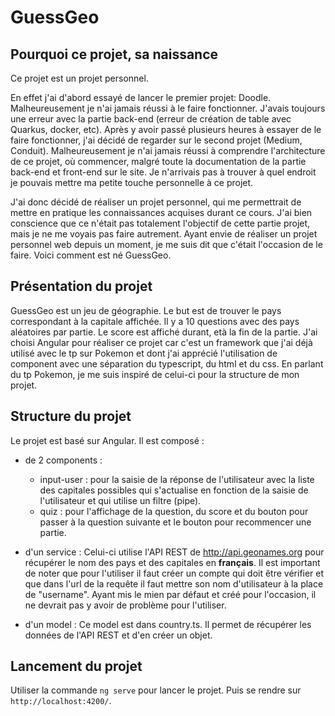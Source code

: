 # GuessGeo

## Pourquoi ce projet, sa naissance

Ce projet est un projet personnel. 

En effet j'ai d'abord essayé de lancer le premier projet: Doodle. Malheureusement je n'ai jamais réussi à le faire fonctionner. J'avais toujours une erreur avec la partie back-end (erreur de création de table avec Quarkus, docker, etc). Après y avoir passé plusieurs heures à essayer de le faire fonctionner, j'ai décidé de regarder sur le second projet (Medium, Conduit). Malheureusement je n'ai jamais réussi à comprendre l'architecture de ce projet, où commencer, malgré toute la documentation de la partie back-end et front-end sur le site. Je n'arrivais pas à trouver à quel endroit je pouvais mettre ma petite touche personnelle à ce projet.

J'ai donc décidé de réaliser un projet personnel, qui me permettrait de mettre en pratique les connaissances acquises durant ce cours. J'ai bien conscience que ce n'était pas totalement l'objectif de cette partie projet, mais je ne me voyais pas faire autrement. Ayant envie de réaliser un projet personnel web depuis un moment, je me suis dit que c'était l'occasion de le faire. Voici comment est né GuessGeo.

## Présentation du projet

GuessGeo est un jeu de géographie. Le but est de trouver le pays correspondant à la capitale affichée.
Il y a 10 questions avec des pays aléatoires par partie. Le score est affiché durant, età la fin de la partie.
J'ai choisi Angular pour réaliser ce projet car c'est un framework que j'ai déjà utilisé avec le tp sur Pokemon et dont j'ai apprécié l'utilisation de component avec une séparation du typescript, du html et du css. En parlant du tp Pokemon, je me suis inspiré de celui-ci pour la structure de mon projet.

## Structure du projet

Le projet est basé sur Angular. Il est composé :
- de 2 components : 
  - input-user : pour la saisie de la réponse de l'utilisateur avec la liste des capitales possibles  qui s'actualise en fonction de la saisie de l'utilisateur et qui utilise un filtre (pipe).
  - quiz : pour l'affichage de la question, du score et du bouton pour passer à la question suivante et le bouton pour recommencer une partie.

- d'un service : 
   Celui-ci utilise l'API REST de http://api.geonames.org pour récupérer le nom des pays et des capitales en **français**. Il est important de noter que pour l'utiliser il faut créer un compte qui doit être vérifier et que dans l'url de la requête il faut mettre son nom d'utilisateur à la place de "username". Ayant mis le mien par défaut et créé pour l'occasion, il ne devrait pas y avoir de problème pour l'utiliser.

- d'un model :
  Ce model est dans country.ts. Il permet de récupérer les données de l'API REST et d'en créer un objet.


## Lancement du projet

Utiliser la commande `ng serve` pour lancer le projet. Puis se rendre sur `http://localhost:4200/`. 


